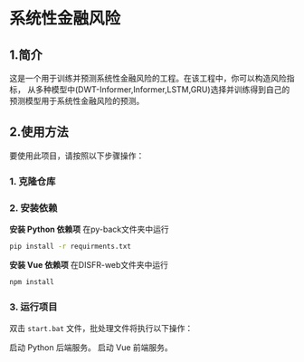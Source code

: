 # 系统性金融风险

## 1.简介
这是一个用于训练并预测系统性金融风险的工程。在该工程中，你可以构造风险指标，
从多种模型中(DWT-Informer,Informer,LSTM,GRU)选择并训练得到自己的预测模型用于系统性金融风险的预测。

## 2.使用方法

要使用此项目，请按照以下步骤操作：

### 1. 克隆仓库
### 2. 安装依赖
**安装 Python 依赖项**
在py-back文件夹中运行
```bash
pip install -r requirments.txt 
```

**安装 Vue 依赖项**
在DISFR-web文件夹中运行
```bash
npm install
```
### 3. 运行项目
双击 ```start.bat``` 文件，批处理文件将执行以下操作：

启动 Python 后端服务。
启动 Vue 前端服务。